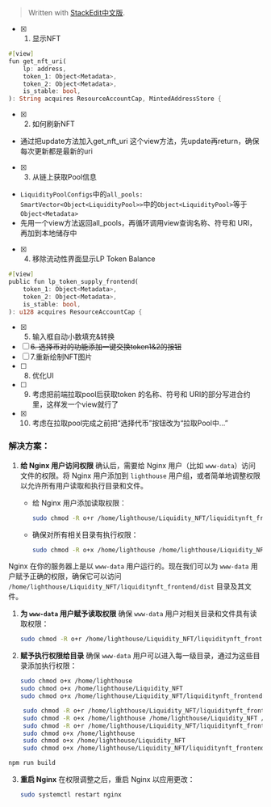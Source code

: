 


> Written with [StackEdit中文版](https://stackedit.cn/).

- [x] 1. 显示NFT
```rust
#[view]  
fun get_nft_uri(  
    lp: address,  
    token_1: Object<Metadata>,  
    token_2: Object<Metadata>,  
    is_stable: bool,  
): String acquires ResourceAccountCap, MintedAddressStore {
```
- [x] 2. 如何刷新NFT
- 通过把update方法加入get_nft_uri 这个view方法，先update再return，确保每次更新都是最新的uri
- [x] 3. 从链上获取Pool信息
- `LiquidityPoolConfigs`中的`all_pools: SmartVector<Object<LiquidityPool>>`中的`Object<LiquidityPool>`等于`Object<Metadata>`
- 先用一个view方法返回all_pools，再循环调用view查询名称、符号和 URI，再加到本地储存中

- [x] 4. 移除流动性界面显示LP Token Balance
```rust
#[view]  
public fun lp_token_supply_frontend(  
    token_1: Object<Metadata>,  
    token_2: Object<Metadata>,  
    is_stable: bool,  
): u128 acquires ResourceAccountCap {
```
- [x] 5. 输入框自动小数填充&转换
- [ ] ~~6. 选择币对的功能添加一键交换token1&2的按钮~~
- [ ] 7.重新绘制NFT图片
- [ ] 8. 优化UI
- [ ] 9. 考虑把前端拉取pool后获取token 的名称、符号和 URI的部分写进合约里，这样发一个view就行了
- [x] 10. 考虑在拉取pool完成之前把“选择代币”按钮改为“拉取Pool中...”


### 解决方案：

1. **给 Nginx 用户访问权限**
   确认后，需要给 Nginx 用户（比如 `www-data`）访问文件的权限。将 Nginx 用户添加到 `lighthouse` 用户组，或者简单地调整权限以允许所有用户读取和执行目录和文件。

   - 给 Nginx 用户添加读取权限：
     ```bash
     sudo chmod -R o+r /home/lighthouse/Liquidity_NFT/liquiditynft_frontend/dist
     ```

   - 确保对所有相关目录有执行权限：
     ```bash
     sudo chmod -R o+x /home/lighthouse /home/lighthouse/Liquidity_NFT /home/lighthouse/Liquidity_NFT/liquiditynft_frontend
     ```
Nginx 在你的服务器上是以 `www-data` 用户运行的。现在我们可以为 `www-data` 用户赋予正确的权限，确保它可以访问 `/home/lighthouse/Liquidity_NFT/liquiditynft_frontend/dist` 目录及其文件。

1. **为 `www-data` 用户赋予读取权限**
   确保 `www-data` 用户对相关目录和文件具有读取权限：
   ```bash
   sudo chmod -R o+r /home/lighthouse/Liquidity_NFT/liquiditynft_frontend/dist
   ```

2. **赋予执行权限给目录**
   确保 `www-data` 用户可以进入每一级目录，通过为这些目录添加执行权限：
   ```bash
   sudo chmod o+x /home/lighthouse
   sudo chmod o+x /home/lighthouse/Liquidity_NFT
   sudo chmod o+x /home/lighthouse/Liquidity_NFT/liquiditynft_frontend
   ```

```bash
	sudo chmod -R o+r /home/lighthouse/Liquidity_NFT/liquiditynft_frontend/dist
	sudo chmod -R o+x /home/lighthouse /home/lighthouse/Liquidity_NFT /home/lighthouse/Liquidity_NFT/liquiditynft_frontend
	sudo chmod -R o+r /home/lighthouse/Liquidity_NFT/liquiditynft_frontend/dist
	sudo chmod o+x /home/lighthouse
    sudo chmod o+x /home/lighthouse/Liquidity_NFT
    sudo chmod o+x /home/lighthouse/Liquidity_NFT/liquiditynft_frontend
```

```bash
npm run build
```

3. **重启 Nginx**
   在权限调整之后，重启 Nginx 以应用更改：
   ```bash
   sudo systemctl restart nginx
   ```

<!--stackedit_data:
eyJoaXN0b3J5IjpbLTE0NTk5Mzk0MjMsLTM5MTE4MzU0OSw2NT
gxMDY3OTYsOTA0NzM4Mzg5LDc1OTIyODI0NSwtMjA2NDM5MTUw
NywtMTQyODg2MDUxOCwtNzUyMDQ1MjQ2LC0yMDc1MTY2MzE0LC
05NzE5NTAwMjcsMTExNzQwMjQ0NiwtMzg2NzM2OTE0LDE5MTky
MTcxMzQsMTc1ODc3MjAxMywzNTc1MzIzMDksMTYwMDEzNDUxNy
wyMDY2MTkxMTgwXX0=
-->